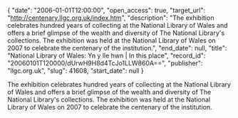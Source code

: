 {
  "date": "2006-01-01T12:00:00", 
  "open_access": true, 
  "target_url": "http://centenary.llgc.org.uk/index.htm", 
  "description": "The exhibition celebrates hundred years of collecting at the National Library of Wales and offers a brief glimpse of the wealth and diversity of The National Library's collections. The exhibition was held at the National Library of Wales on 2007 to celebrate the centenary of the institution.", 
  "end_date": null, 
  "title": "National Library of Wales: Yn y lle hwn | In this place", 
  "record_id": "20060101T120000/dUrwH9H8d4TcJo1LLW860A==", 
  "publisher": "llgc.org.uk", 
  "slug": 41608, 
  "start_date": null
}

The exhibition celebrates hundred years of collecting at the National Library of Wales and offers a brief glimpse of the wealth and diversity of The National Library's collections. The exhibition was held at the National Library of Wales on 2007 to celebrate the centenary of the institution.